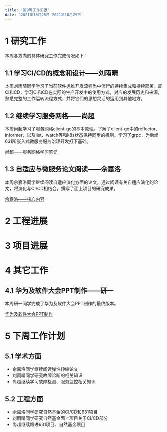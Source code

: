 ```yaml
---
title: '第9周工作汇报'
date: '2021年10月25日-2021年10月29日'
---
```


<!-- 只允许使用一级标题和二级标题 -->

# 1 研究工作

本周各方向的具体研究工作完成情况如下：

## 1.1 学习CI/CD的概念和设计——刘雨晴

本周刘雨晴同学学习了当前软件运维开发流程当中流行的持续集成和持续部署，即CI和CD，学习CI和CD在实际的生产开发中的使用方式，对应的发展历史和来源，熟悉完整的工作运转流程方式，并将它们的思想灵活的运用到其他地方。

## 1.2 继续学习服务网格——尚超

本周尚超学习了服务网格client-go的基本原理。了解了client-go中的reflector、informer，以及list、watch等和k8s状态保持同步的机制。学习了grpc，为后续631所嵌入式微服务服务治理开发打下基础。

[尚超——服务网格学习笔记](1.尚超+istio.client-go原理.docx)

## 1.3 自适应与微服务论文阅读——佘嘉洛

本周佘嘉洛同学继续阅读自适应演化方面的论文，通过阅读有关自适应演化的论文，将演化与CI/CD相结合，撰写了面上项目的研究成果。

[佘嘉洛——核心内容](2.佘嘉洛+核心内容.docx)

# 2 工程进展

# 3 项目进展

# 4 其它工作

## 4.1 华为及软件大会PPT制作——研一

本周研一同学完成了华为及软件大会PPT制作的最终版本。

[华为及软件大会PPT制作](3.研一+软件大会2.0.pptx)

# 5 下周工作计划

## 5.1 学术方面

* 佘嘉洛同学继续阅读弹性伸缩论文
* 刘雨晴同学研究故障诊断的相关知识
* 尚超继续学习故障检测、服务监控相关知识

## 5.2 工程方面

* 佘嘉洛同学研究自然基金的CI/CD和631项目
* 刘雨晴同学研究自然基金面上项目关于CI/CD部分
* 尚超继续跟进631项目、自然基金项目
